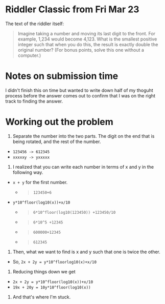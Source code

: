 # Riddler Classic from Fri Mar 23

The text of the riddler itself:

> Imagine taking a number and moving its last digit to the front. For example,
> 1,234 would become 4,123. What is the smallest positive integer such that when
> you do this, the result is exactly double the original number? (For bonus
> points, solve this one without a computer.)

# Notes on submission time

I didn't finish this on time but wanted to write down half of my thoguht process
before the answer comes out to confirm that I was on the right track to finding
the answer.

# Working out the problem

1. Separate the number into the two parts. The digit on the end that is being
   rotated, and the rest of the number.
  * `123456 -> 612345`
  * `xxxxxy -> yxxxxx`
1. I realized that you can write each number in terms of x and y in the
   following way.
  * `x + y` for the first number.
    * > `123450+6`
  * `y*10^floor(log10(x))+x/10`
    * > `6*10^floor(log10(123450)) +123450/10`
    * > `6*10^5 +12345`
    * > `600000+12345`
    * > `612345`
1. Then, what we want to find is x and y such that one is twice the other.
  * So, `2x + 2y = y*10^floorlog10(x)+x/10`
1. Reducing things down we get
  * `2x + 2y = y*10^floor(log10(x))+x/10`
  * `19x + 20y = 10y*10^floor(log10(x))`
1. And that's where I'm stuck.
